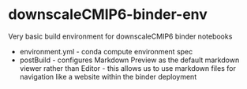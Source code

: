 # downscaleCMIP6-binder-env

Very basic build environment for downscaleCMIP6 binder notebooks

* environment.yml - conda compute environment spec
* postBuild - configures Markdown Preview as the default markdown viewer rather than Editor - this allows us to use markdown files for navigation like a website within the binder deployment
